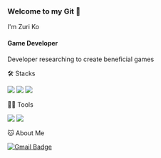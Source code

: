### Welcome to my Git 👋
I'm Zuri Ko

#### Game Developer
Developer researching to create beneficial games

🛠️ Stacks

<img src="https://img.shields.io/badge/C-A8B9CC?style=flat-square&logo=C&logoColor=white"/> <img src="https://img.shields.io/badge/C#-blue?style=flat-square&logo=c%23"/> <img src="https://img.shields.io/badge/Python-3766AB?style=flat-square&logo=Python&logoColor=white"/>

💪🏼 Tools 

 <img src="https://img.shields.io/badge/Visual Studio Code-007ACC?style=flat-square&logo=Visual Studio Code&logoColor=white"/> <img src="https://img.shields.io/badge/GitHub-181717?style=flat-square&logo=GitHub&logoColor=white"/>

🐱 About Me

[![Gmail Badge](https://img.shields.io/badge/Gmail-d14836?style=flat-square&logo=Gmail&logoColor=white&link=mailto:drkoby0803@gmail.com)](drkoby0803@gmail.com)
